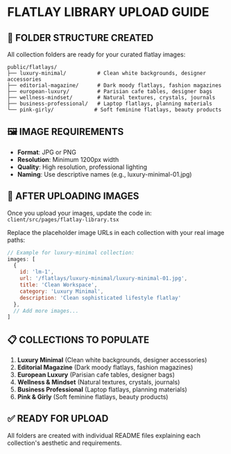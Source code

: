 # FLATLAY LIBRARY UPLOAD GUIDE

## 📁 FOLDER STRUCTURE CREATED

All collection folders are ready for your curated flatlay images:

```
public/flatlays/
├── luxury-minimal/          # Clean white backgrounds, designer accessories
├── editorial-magazine/      # Dark moody flatlays, fashion magazines  
├── european-luxury/         # Parisian cafe tables, designer bags
├── wellness-mindset/        # Natural textures, crystals, journals
├── business-professional/   # Laptop flatlays, planning materials
└── pink-girly/             # Soft feminine flatlays, beauty products
```

## 🖼️ IMAGE REQUIREMENTS

- **Format**: JPG or PNG
- **Resolution**: Minimum 1200px width
- **Quality**: High resolution, professional lighting
- **Naming**: Use descriptive names (e.g., luxury-minimal-01.jpg)

## 🔧 AFTER UPLOADING IMAGES

Once you upload your images, update the code in:
`client/src/pages/flatlay-library.tsx`

Replace the placeholder image URLs in each collection with your real image paths:

```javascript
// Example for luxury-minimal collection:
images: [
  {
    id: 'lm-1',
    url: '/flatlays/luxury-minimal/luxury-minimal-01.jpg',
    title: 'Clean Workspace',
    category: 'Luxury Minimal',
    description: 'Clean sophisticated lifestyle flatlay'
  },
  // Add more images...
]
```

## 📋 COLLECTIONS TO POPULATE

1. **Luxury Minimal** (Clean white backgrounds, designer accessories)
2. **Editorial Magazine** (Dark moody flatlays, fashion magazines)
3. **European Luxury** (Parisian cafe tables, designer bags)
4. **Wellness & Mindset** (Natural textures, crystals, journals)
5. **Business Professional** (Laptop flatlays, planning materials)
6. **Pink & Girly** (Soft feminine flatlays, beauty products)

## ✅ READY FOR UPLOAD

All folders are created with individual README files explaining each collection's aesthetic and requirements.